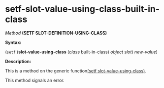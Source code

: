 setf-slot-value-using-class-built-in-class
==========================================

*Method* **(SETF SLOT-DEFINITION-USING-CLASS)**

**Syntax:**

(`setf` (**slot-value-using-class** (*class* built-in-class) *object* *slot*) *new-value*)

**Description:**

This is a method on the generic function[(setf slot-value-using-class)](/meta-object-protocol/setf-slot-value-using-class).

This method signals an error.
